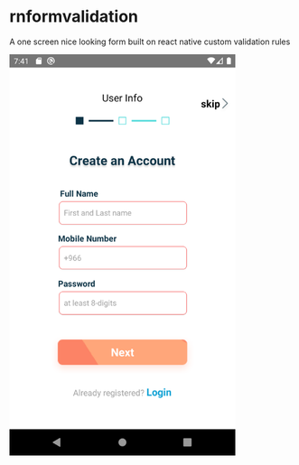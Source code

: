 # rnformvalidation
A one screen nice looking form built on react native custom validation rules

<img src="./imgs/screen_screenshot.png" alt="screenshot of the react native form screen" width="400"/>
